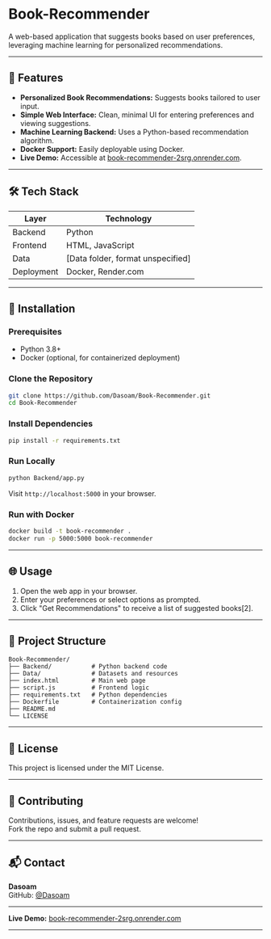 # Book-Recommender

A web-based application that suggests books based on user preferences, leveraging machine learning for personalized recommendations.

---

## 🌟 Features

- **Personalized Book Recommendations:** Suggests books tailored to user input.
- **Simple Web Interface:** Clean, minimal UI for entering preferences and viewing suggestions.
- **Machine Learning Backend:** Uses a Python-based recommendation algorithm.
- **Docker Support:** Easily deployable using Docker.
- **Live Demo:** Accessible at [book-recommender-2srg.onrender.com](https://book-recommender-2srg.onrender.com/).

---

## 🛠️ Tech Stack

| Layer      | Technology               |
|------------|-------------------------|
| Backend    | Python                  |
| Frontend   | HTML, JavaScript        |
| Data       | [Data folder, format unspecified] |
| Deployment | Docker, Render.com      |

---

## 🚀 Installation

### Prerequisites

- Python 3.8+
- Docker (optional, for containerized deployment)

### Clone the Repository

```bash
git clone https://github.com/Dasoam/Book-Recommender.git
cd Book-Recommender
```

### Install Dependencies

```bash
pip install -r requirements.txt
```

### Run Locally

```bash
python Backend/app.py
```

Visit `http://localhost:5000` in your browser.

### Run with Docker

```bash
docker build -t book-recommender .
docker run -p 5000:5000 book-recommender
```

---

## 🌐 Usage

1. Open the web app in your browser.
2. Enter your preferences or select options as prompted.
3. Click "Get Recommendations" to receive a list of suggested books[2].

---

## 📁 Project Structure

```
Book-Recommender/
├── Backend/           # Python backend code
├── Data/              # Datasets and resources
├── index.html         # Main web page
├── script.js          # Frontend logic
├── requirements.txt   # Python dependencies
├── Dockerfile         # Containerization config
├── README.md
└── LICENSE
```

---

## 📄 License

This project is licensed under the MIT License.

---

## 🤝 Contributing

Contributions, issues, and feature requests are welcome!  
Fork the repo and submit a pull request.

---

## 📬 Contact

**Dasoam**  
GitHub: [@Dasoam](https://github.com/Dasoam)

---

**Live Demo:** [book-recommender-2srg.onrender.com](https://book-recommender-2srg.onrender.com/)

---

